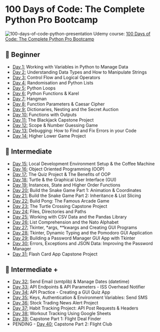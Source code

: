 # 100 Days of Code: The Complete Python Pro Bootcamp
![100-days-of-code-python-presentation](https://github.com/laurasmendozad/100-Days-Of-Code-Python/assets/58611097/06d7fad2-d894-4abe-b525-1d615754a8fe)
Udemy course: [100 Days of Code: The Complete Python Pro Bootcamp](https://www.udemy.com/course/100-days-of-code/)

## 🌈 Beginner 
- [Day 1:](https://github.com/laurasmendozad/100-Days-Of-Code-Python/tree/main/ProjectsPerDay/Day%20001) Working with Variables in Python to Manage Data
- [Day 2:](https://github.com/laurasmendozad/100-Days-Of-Code-Python/tree/main/ProjectsPerDay/Day%20002) Understanding Data Types and How to Manipulate Strings
- [Day 3:](https://github.com/laurasmendozad/100-Days-Of-Code-Python/tree/main/ProjectsPerDay/Day%20003) Control Flow and Logical Operators
- [Day 4:](https://github.com/laurasmendozad/100-Days-Of-Code-Python/tree/main/ProjectsPerDay/Day%20004) Randomisation and Python Lists
- [Day 5:](https://github.com/laurasmendozad/100-Days-Of-Code-Python/tree/main/ProjectsPerDay/Day%20005) Python Loops
- [Day 6:](https://github.com/laurasmendozad/100-Days-Of-Code-Python/tree/main/ProjectsPerDay/Day%20006) Python Functions & Karel
- [Day 7:](https://github.com/laurasmendozad/100-Days-Of-Code-Python/tree/main/ProjectsPerDay/Day%20007) Hangman
- [Day 8:](https://github.com/laurasmendozad/100-Days-Of-Code-Python/tree/main/ProjectsPerDay/Day%20008) Function Parameters & Caesar Cipher
- [Day 9:](https://github.com/laurasmendozad/100-Days-Of-Code-Python/tree/main/ProjectsPerDay/Day%20009) Dictionaries, Nesting and the Secret Auction
- [Day 10:](https://github.com/laurasmendozad/100-Days-Of-Code-Python/tree/main/ProjectsPerDay/Day%20010) Functions with Outputs
- [Day 11:](https://github.com/laurasmendozad/100-Days-Of-Code-Python/tree/main/ProjectsPerDay/Day%20011) The Blackjack Capstone Project
- [Day 12:](https://github.com/laurasmendozad/100-Days-Of-Code-Python/tree/main/ProjectsPerDay/Day%20012) Scope & Number Guessing Game
- [Day 13:](https://github.com/laurasmendozad/100-Days-Of-Code-Python/tree/main/ProjectsPerDay/Day%20013) Debugging: How to Find and Fix Errors in your Code
- [Day 14:](https://github.com/laurasmendozad/100-Days-Of-Code-Python/tree/main/ProjectsPerDay/Day%20014) Higher Lower Game Project

## 🌈 Intermediate 
- [Day 15:](https://github.com/laurasmendozad/100-Days-Of-Code-Python/tree/main/ProjectsPerDay/Day%20015) Local Development Environment Setup & the Coffee Machine
- [Day 16:](https://github.com/laurasmendozad/100-Days-Of-Code-Python/tree/main/ProjectsPerDay/Day%20016) Object Oriented Programming (OOP)
- [Day 17:](https://github.com/laurasmendozad/100-Days-Of-Code-Python/tree/main/ProjectsPerDay/Day%20017) The Quiz Project & The Benefits of OOP
- [Day 18:](https://github.com/laurasmendozad/100-Days-Of-Code-Python/tree/main/ProjectsPerDay/Day%20018) Turtle & the Graphical User Interface (GUI)
- [Day 19:](https://github.com/laurasmendozad/100-Days-Of-Code-Python/tree/main/ProjectsPerDay/Day%20019) Instances, State and Higher Order Functions
- [Day 20:](https://github.com/laurasmendozad/100-Days-Of-Code-Python/tree/main/ProjectsPerDay/Day%20020) Build the Snake Game Part 1: Animation & Coordinates
- [Day 21:](https://github.com/laurasmendozad/100-Days-Of-Code-Python/tree/main/ProjectsPerDay/Day%20021) Build the Snake Game Part 2: Inheritance & List Slicing
- [Day 22:](https://github.com/laurasmendozad/100-Days-Of-Code-Python/tree/main/ProjectsPerDay/Day%20022) Build Pong: The Famous Arcade Game
- [Day 23:](https://github.com/laurasmendozad/100-Days-Of-Code-Python/tree/main/ProjectsPerDay/Day%20023) The Turtle Crossing Capstone Project
- [Day 24:](https://github.com/laurasmendozad/100-Days-Of-Code-Python/tree/main/ProjectsPerDay/Day%20024) Files, Directories and Paths
- [Day 25:](https://github.com/laurasmendozad/100-Days-Of-Code-Python/tree/main/ProjectsPerDay/Day%20025) Working with CSV Data and the Pandas Library
- [Day 26:](https://github.com/laurasmendozad/100-Days-Of-Code-Python/tree/main/ProjectsPerDay/Day%20026) List Comprehension and the Nato Alphabet
- [Day 27:](https://github.com/laurasmendozad/100-Days-Of-Code-Python/tree/main/ProjectsPerDay/Day%20027) Tkinter, *args, **kwargs and Creating GUI Programs
- [Day 28:](https://github.com/laurasmendozad/100-Days-Of-Code-Python/tree/main/ProjectsPerDay/Day%20028) Tkinter, Dynamic Typing and the Pomodoro GUI Application
- [Day 29:](https://github.com/laurasmendozad/100-Days-Of-Code-Python/tree/main/ProjectsPerDay/Day%20029) Building a Password Manager GUI App with Tkinter
- [Day 30:](https://github.com/laurasmendozad/100-Days-Of-Code-Python/tree/main/ProjectsPerDay/Day%20030) Errors, Exceptions and JSON Data: Improving the Password Manager
- [Day 31:](https://github.com/laurasmendozad/100-Days-Of-Code-Python/tree/main/ProjectsPerDay/Day%20031) Flash Card App Capstone Project

## 🌈 Intermediate +
- [Day 32:](https://github.com/laurasmendozad/100-Days-Of-Code-Python/tree/main/ProjectsPerDay/Day%20032) Send Email (smtplib) & Manage Dates (datetime)
- [Day 33:](https://github.com/laurasmendozad/100-Days-Of-Code-Python/tree/main/ProjectsPerDay/Day%20033) API Endpoints & API Parameters - ISS Overhead Notifier
- [Day 34:](https://github.com/laurasmendozad/100-Days-Of-Code-Python/tree/main/ProjectsPerDay/Day%20034) API Practice - Creating a GUI Quiz App
- [Day 35:](https://github.com/laurasmendozad/100-Days-Of-Code-Python/tree/main/ProjectsPerDay/Day%20035) Keys, Authentication & Environment Variables: Send SMS
- [Day 36:](https://github.com/laurasmendozad/100-Days-Of-Code-Python/tree/main/ProjectsPerDay/Day%20036) Stock Trading News Alert Project
- [Day 37:](https://github.com/laurasmendozad/100-Days-Of-Code-Python/tree/main/ProjectsPerDay/Day%20037) Habit Tracking Project: API Post Requests & Headers
- [Day 38:](https://github.com/laurasmendozad/100-Days-Of-Code-Python/tree/main/ProjectsPerDay/Day%20038) Workout Tracking Using Google Sheets
- [Day 39:](https://github.com/laurasmendozad/100-Days-Of-Code-Python/tree/main/ProjectsPerDay/Day%20039) Capstone Part 1: Flight Deal Finder
- PENDING - [Day 40:](https://github.com/laurasmendozad/100-Days-Of-Code-Python/tree/main/ProjectsPerDay/Day%20040) Capstone Part 2: Flight Club
